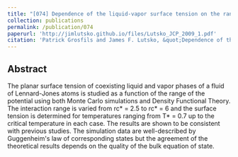 ```yaml
---
title: "[074] Dependence of the liquid-vapor surface tension on the range of interaction: A test of the law of corresponding states"
collection: publications
permalink: /publication/074
paperurl: 'http://jimlutsko.github.io/files/Lutsko_JCP_2009_1.pdf'
citation: 'Patrick Grosfils and James F. Lutsko, &quot;Dependence of the liquid-vapor surface tension on the range of interaction: A test of the law of corresponding states&quot;, <i>J. of Chemical Physics</i>, <strong>130</strong>, 54703 (2009)'
---
```

Abstract
---
The planar surface tension of coexisting liquid and vapor phases of a fluid of Lennard-Jones atoms is studied as a function of the range of the potential using both Monte Carlo simulations and Density Functional Theory. The interaction range is varied from rc* = 2.5 to rc* = 6 and the surface tension is determined for temperatures ranging from T* = 0.7 up to the critical temperature in each case. The results are shown to be consistent with previous studies. The simulation data are well-described by Guggenheim&apos;s law of corresponding states but the agreement of the theoretical results depends on the quality of the bulk equation of state.
